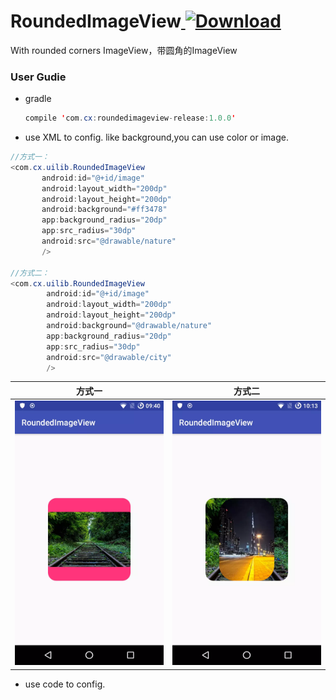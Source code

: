 # RoundedImageView[ ![Download](https://api.bintray.com/packages/jiyewushen/maven/roundedimageview-release/images/download.svg) ](https://bintray.com/jiyewushen/maven/roundedimageview-release/_latestVersion)
With rounded corners ImageView，带圆角的ImageView

### User Gudie
* gradle
  ```java
  compile 'com.cx:roundedimageview-release:1.0.0'
  ```
* use XML to config. like background,you can use color or image.

```java
//方式一：
<com.cx.uilib.RoundedImageView
       android:id="@+id/image"
       android:layout_width="200dp"
       android:layout_height="200dp"
       android:background="#ff3478"
       app:background_radius="20dp"
       app:src_radius="30dp"
       android:src="@drawable/nature"
       />

//方式二：
<com.cx.uilib.RoundedImageView
        android:id="@+id/image"
        android:layout_width="200dp"
        android:layout_height="200dp"
        android:background="@drawable/nature"
        app:background_radius="20dp"
        app:src_radius="30dp"
        android:src="@drawable/city"
        />
```
| 方式一 |方式二|
| :---: | :---: |
| ![](https://github.com/jiyewushen/RoundedImageView/blob/master/test1.webp)|![](https://github.com/jiyewushen/RoundedImageView/blob/master/test2.webp)|
* use code to config.
